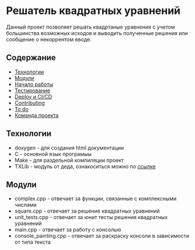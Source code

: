 # Решатель квадратных уравнений
Данный проект позволяет решать квадртаные уравнения с учетом большинства возможных исходов и выводить полученные решения или сообщение о некоррентом вводе.

## Содержание
- [Технологии](#Технологии)
- [Модули](#Модули)
- [Начало работы](#начало-работы)
- [Тестирование](#тестирование)
- [Deploy и CI/CD](#deploy-и-ci/cd)
- [Contributing](#contributing)
- [To do](#to-do)
- [Команда проекта](#команда-проекта)

## Технологии
- doxygen - для создания html документации
- C - основной язык програмыы
- Make - для раздельной компиляции проект
- TXLib - модуль от деда, ознакоситься можно по [ссылке](http://storage.ded32.net.ru/Lib/TX/TXUpdate/Doc/HTML.ru/)

## Модули
- complex.cpp - отвечает за функции, связанные с комплексными числами
- square.cpp - отвечает за решение квадратных уравнений
- unit_tests.cpp - отвечает за юнит тесты решения квадратных уравнений
- main.cpp - отвечает за работу с консолью
- console_painting.cpp - отвечает за раскраску консоли в зависимости от типа текста
#
